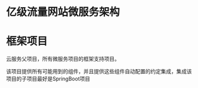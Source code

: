 # 亿级流量网站微服务架构



# 框架项目
云服务父项目，所有微服务项目的框架支持项目。

该项目提供所有可能用到的组件，并且提供这些组件自动配置的约定集成，集成该项目的子项目最好是SpringBoot项目
